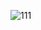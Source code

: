 ![111](https://user-images.githubusercontent.com/76816180/189129322-a31ad5ed-e927-4091-a8f3-d1f83671d44e.png)